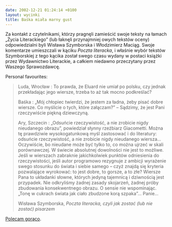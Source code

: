 ```yaml
---
date: 2002-12-21 01:24:14 +0100
layout: wycinki
title: Baśka miała marny gust
---
```


Za kontakt z czytelnikami, którzy pragnęli zamieścić swoje teksty na łamach „Życia Literackiego” (lub łaknęli przynajmniej owych tekstów oceny) odpowiedzialni byli Wisława Szymborska i Włodzimierz Maciąg. Swoje komentarze umieszczali w kąciku <cite>Poczta literacka</cite>, i właśnie wybór tekstów Szymborskiej z tego kącika został swego czasu wydany w postaci książki przez Wydawnictwo Literackie, a całkiem niedawno przeczytany przez Waszego Sprawozdawcę.

Personal favourites:

> Luda, Wrocław
> : To prawda, że Eluard nie umiał po polsku, czy jednak przekładając jego wiersze, trzeba to aż tak mocno podkreślać?
>
> Baśka
> : „Mój chłopiec twierdzi, że jestem za ładna, żeby pisać dobre wiersze. Co myślicie o tych, które załączam?” – Sądzimy, że jest Pani rzeczywiście piękną dziewczyną.
>
> Ary, Szczecin
> : „Odsuńcie rzeczywistość, a nie zrobicie nigdy nieudanego obrazu”, powiedział słynny rzeźbiarz Giacometti. Można tę prawdziwie wysokogatunkową myśl zastosować i do literatury: odsuńcie rzeczywistość, a nie zrobicie nigdy nieudanego wiersza… Oczywiście, bo nieudane może być tylko to, co można ujrzeć w skali porównawczej. W świecie absolutnej dowolności nie jest to możliwe. Jeśli w wierszach zabraknie jakichkolwiek punktów odniesienia do rzeczywistości, jeśli autor programowo rezygnuje z ambicji wyrażenie swego stosunku do świata i siebie samego – czyż znajdą się kryteria pozwalające wyrokować: to jest dobre, to gorsze, a to złe? Wiersze Pana to układanki słowne, których jedyną tajemnicą i dziwnością jest przypadek. Nie odkryliśmy żadnej zasady skojarzeń, żadnej próby zbudowania konsekwentnego obrazu. O sensie nie wspominając. „Tonę w cukrach świata jak ciało zbudzone korą szpaka”… Panie…
>
> Wisława Szymborska, <cite>Poczta literacka, czyli jak zostać (lub nie zostać) pisarzem</cite>

[Polecam gorąco](http://wl.net.pl/ksiazka.php?id=301 'Wydawnictwo Literackie').
